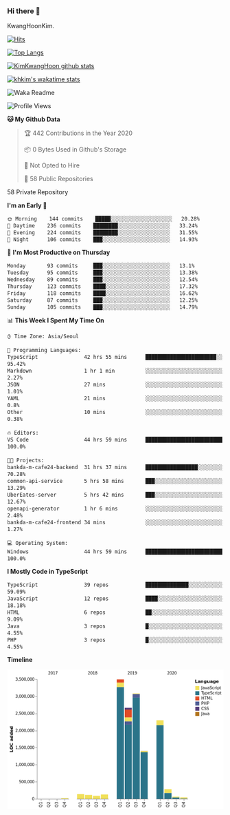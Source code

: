### Hi there 👋

KwangHoonKim.

[![Hits](https://hits.seeyoufarm.com/api/count/incr/badge.svg?url=https%3A%2F%2Fgithub.com%2Frhkdgns95)](https://hits.seeyoufarm.com)  

[![Top Langs](https://github-readme-stats.vercel.app/api/top-langs/?username=rhkdgns95&layout=compact)](https://github.com/anuraghazra/github-readme-stats)   

[![KimKwangHoon github stats](https://github-readme-stats.vercel.app/api?username=rhkdgns95&show_icons=true)](https://github.com/anuraghazra/github-readme-stats)  

[![khkim's wakatime stats](https://github-readme-stats.vercel.app/api/wakatime?username=rhkdgns95)](https://github.com/anuraghazra/github-readme-stats)

<!--
**rhkdgns95/rhkdgns95** is a ✨ _special_ ✨ repository because its `README.md` (this file) appears on your GitHub profile.

Here are some ideas to get you started:

- 🔭 I’m currently working on ...
- 🌱 I’m currently learning ...
- 👯 I’m looking to collaborate on ...
- 🤔 I’m looking for help with ...
- 💬 Ask me about ...
- 📫 How to reach me: ...
- 😄 Pronouns: ...
- ⚡ Fun fact: ...
-->



![Waka Readme](https://github.com/rhkdgns95/rhkdgns95/workflows/Waka%20Readme/badge.svg)
<!--START_SECTION:waka-->
![Profile Views](http://img.shields.io/badge/Profile%20Views-0-blue)

**🐱 My Github Data** 

> 🏆 442 Contributions in the Year 2020
 > 
> 📦 0 Bytes Used in Github's Storage 
 > 
> 🚫 Not Opted to Hire
 > 
> 📜 58 Public Repositories 
 > 
58 Private Repository 
 > 
**I'm an Early 🐤** 

```text
🌞 Morning    144 commits    █████░░░░░░░░░░░░░░░░░░░░   20.28% 
🌆 Daytime    236 commits    ████████░░░░░░░░░░░░░░░░░   33.24% 
🌃 Evening    224 commits    ████████░░░░░░░░░░░░░░░░░   31.55% 
🌙 Night      106 commits    ███░░░░░░░░░░░░░░░░░░░░░░   14.93%

```
📅 **I'm Most Productive on Thursday** 

```text
Monday       93 commits     ███░░░░░░░░░░░░░░░░░░░░░░   13.1% 
Tuesday      95 commits     ███░░░░░░░░░░░░░░░░░░░░░░   13.38% 
Wednesday    89 commits     ███░░░░░░░░░░░░░░░░░░░░░░   12.54% 
Thursday     123 commits    ████░░░░░░░░░░░░░░░░░░░░░   17.32% 
Friday       118 commits    ████░░░░░░░░░░░░░░░░░░░░░   16.62% 
Saturday     87 commits     ███░░░░░░░░░░░░░░░░░░░░░░   12.25% 
Sunday       105 commits    ███░░░░░░░░░░░░░░░░░░░░░░   14.79%

```


📊 **This Week I Spent My Time On** 

```text
⌚︎ Time Zone: Asia/Seoul

💬 Programming Languages: 
TypeScript               42 hrs 55 mins      ███████████████████████░░   95.42% 
Markdown                 1 hr 1 min          ░░░░░░░░░░░░░░░░░░░░░░░░░   2.27% 
JSON                     27 mins             ░░░░░░░░░░░░░░░░░░░░░░░░░   1.01% 
YAML                     21 mins             ░░░░░░░░░░░░░░░░░░░░░░░░░   0.8% 
Other                    10 mins             ░░░░░░░░░░░░░░░░░░░░░░░░░   0.38%

🔥 Editors: 
VS Code                  44 hrs 59 mins      █████████████████████████   100.0%

🐱‍💻 Projects: 
bankda-m-cafe24-backend  31 hrs 37 mins      █████████████████░░░░░░░░   70.28% 
common-api-service       5 hrs 58 mins       ███░░░░░░░░░░░░░░░░░░░░░░   13.29% 
UberEates-server         5 hrs 42 mins       ███░░░░░░░░░░░░░░░░░░░░░░   12.67% 
openapi-generator        1 hr 6 mins         ░░░░░░░░░░░░░░░░░░░░░░░░░   2.48% 
bankda-m-cafe24-frontend 34 mins             ░░░░░░░░░░░░░░░░░░░░░░░░░   1.27%

💻 Operating System: 
Windows                  44 hrs 59 mins      █████████████████████████   100.0%

```

**I Mostly Code in TypeScript** 

```text
TypeScript               39 repos            ██████████████░░░░░░░░░░░   59.09% 
JavaScript               12 repos            ████░░░░░░░░░░░░░░░░░░░░░   18.18% 
HTML                     6 repos             ██░░░░░░░░░░░░░░░░░░░░░░░   9.09% 
Java                     3 repos             █░░░░░░░░░░░░░░░░░░░░░░░░   4.55% 
PHP                      3 repos             █░░░░░░░░░░░░░░░░░░░░░░░░   4.55%

```


**Timeline**

![Chart not found](https://raw.githubusercontent.com/rhkdgns95/rhkdgns95/master/charts/bar_graph.png) 


<!--END_SECTION:waka-->
